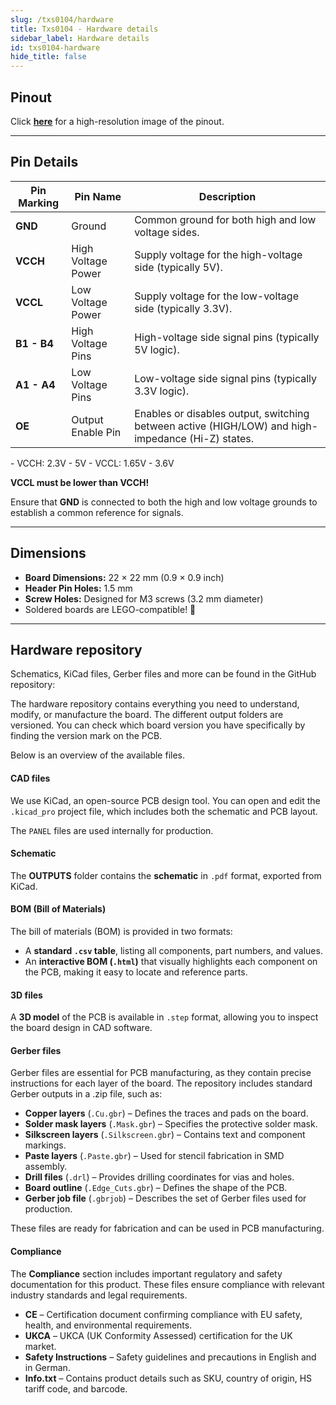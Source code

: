 ```yaml
---
slug: /txs0104/hardware
title: Txs0104 - Hardware details
sidebar_label: Hardware details
id: txs0104-hardware
hide_title: false
---
```


## Pinout

<CenteredImage src="/img/txs0104/pinout.png" alt="Logic Level Converter pinout diagram" caption="Logic Level Converter I2C TXS0104 pinout diagram"/>

Click [**here**](/img/txs0104/pinout.png) for a high-resolution image of the pinout.

---

## Pin Details

| Pin Marking | Pin Name           | Description                                                                                                                 |
| ----------- | ------------------ | --------------------------------------------------------------------------------------------------------------------------- |
| **GND**     | Ground             | Common ground for both high and low voltage sides.                                                                          |
| **VCCH**    | High Voltage Power | Supply voltage for the high-voltage side (typically 5V).                                                                    |
| **VCCL**    | Low Voltage Power  | Supply voltage for the low-voltage side (typically 3.3V).                                                                   |
| **B1 - B4** | High Voltage Pins  | High-voltage side signal pins (typically 5V logic).                                                                         |
| **A1 - A4** | Low Voltage Pins   | Low-voltage side signal pins (typically 3.3V logic).                                                                        |
| **OE**      | Output Enable Pin  | Enables or disables output, switching between active (HIGH/LOW) and high-impedance (Hi-Z) states.                           |

<InfoBox>
- VCCH: 2.3V - 5V
- VCCL: 1.65V - 3.6V 
</InfoBox>

<WarningBox>**VCCL must be lower than VCCH!**</WarningBox>

<WarningBox>Ensure that **GND** is connected to both the high and low voltage grounds to establish a common reference for signals.</WarningBox>

---

## Dimensions

- **Board Dimensions:** 22 × 22 mm (0.9 × 0.9 inch)  
- **Header Pin Holes:** 1.5 mm  
- **Screw Holes:** Designed for M3 screws (3.2 mm diameter)  
- Soldered boards are LEGO-compatible! 🧱 

---

## Hardware repository

Schematics, KiCad files, Gerber files and more can be found in the GitHub repository:

<QuickLink 
  title="Logic Level Converter I2C TXS0104 board Hardware design" 
  description="GitHub hardware repository for this product"
  url="https://github.com/SolderedElectronics/Logic-level-converter-I2C-TXS0104-breakout-hardware-design/tree/main" 
/> 

The hardware repository contains everything you need to understand, modify, or manufacture the board. The different output folders are versioned. You can check which board version you have specifically by finding the version mark on the PCB.

Below is an overview of the available files.  

#### CAD files

We use KiCad, an open-source PCB design tool. You can open and edit the `.kicad_pro` project file, which includes both the schematic and PCB layout.  

The `PANEL` files are used internally for production.  

#### Schematic

The **OUTPUTS** folder contains the **schematic** in `.pdf` format, exported from KiCad.

#### BOM (Bill of Materials)

The bill of materials (BOM) is provided in two formats:  

- A **standard `.csv` table**, listing all components, part numbers, and values.  
- An **interactive BOM (`.html`)** that visually highlights each component on the PCB, making it easy to locate and reference parts.  

#### 3D files

A **3D model** of the PCB is available in `.step` format, allowing you to inspect the board design in CAD software.  

#### Gerber files 

Gerber files are essential for PCB manufacturing, as they contain precise instructions for each layer of the board. The repository includes standard Gerber outputs in a .zip file, such as:  

- **Copper layers** (`.Cu.gbr`) – Defines the traces and pads on the board.  
- **Solder mask layers** (`.Mask.gbr`) – Specifies the protective solder mask.  
- **Silkscreen layers** (`.Silkscreen.gbr`) – Contains text and component markings.  
- **Paste layers** (`.Paste.gbr`) – Used for stencil fabrication in SMD assembly.  
- **Drill files** (`.drl`) – Provides drilling coordinates for vias and holes.  
- **Board outline** (`.Edge_Cuts.gbr`) – Defines the shape of the PCB.  
- **Gerber job file** (`.gbrjob`) – Describes the set of Gerber files used for production.  

These files are ready for fabrication and can be used in PCB manufacturing.

#### Compliance  

The **Compliance** section includes important regulatory and safety documentation for this product. These files ensure compliance with relevant industry standards and legal requirements.  

- **CE** – Certification document confirming compliance with EU safety, health, and environmental requirements.  
- **UKCA** – UKCA (UK Conformity Assessed) certification for the UK market.  
- **Safety Instructions** – Safety guidelines and precautions in English and in German.
- **Info.txt** – Contains product details such as SKU, country of origin, HS tariff code, and barcode.